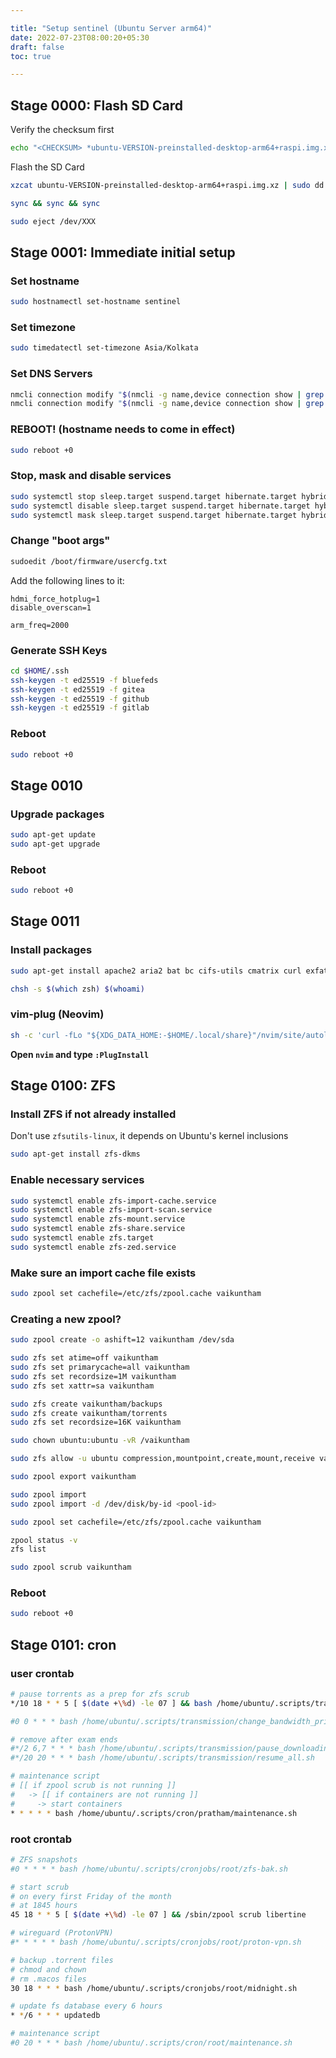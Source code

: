 ```yaml
---

title: "Setup sentinel (Ubuntu Server arm64)"
date: 2022-07-23T08:00:20+05:30
draft: false
toc: true

---
```


## Stage 0000: Flash SD Card

Verify the checksum first

```bash
echo "<CHECKSUM> *ubuntu-VERSION-preinstalled-desktop-arm64+raspi.img.xz" | shasum --check
```

Flash the SD Card

```bash
xzcat ubuntu-VERSION-preinstalled-desktop-arm64+raspi.img.xz | sudo dd status=progress bs=4M of=/dev/XXX

sync && sync && sync

sudo eject /dev/XXX
```


## Stage 0001: Immediate initial setup

### Set hostname

```bash
sudo hostnamectl set-hostname sentinel
```

### Set timezone

```bash
sudo timedatectl set-timezone Asia/Kolkata
```

### Set DNS Servers

```bash
nmcli connection modify "$(nmcli -g name,device connection show | grep "eth0" | cut -f1 -d":")" ipv4.dns "1.1.1.2,1.0.0.2"
nmcli connection modify "$(nmcli -g name,device connection show | grep "eth0" | cut -f1 -d":")" ipv4.ignore-auto-dns yes
```

### REBOOT! (hostname needs to come in effect)

```bash
sudo reboot +0
```

### Stop, mask and disable services

```bash
sudo systemctl stop sleep.target suspend.target hibernate.target hybrid-sleep.target
sudo systemctl disable sleep.target suspend.target hibernate.target hybrid-sleep.target
sudo systemctl mask sleep.target suspend.target hibernate.target hybrid-sleep.target
```

### Change "boot args"

```bash
sudoedit /boot/firmware/usercfg.txt
```

Add the following lines to it:

```
hdmi_force_hotplug=1
disable_overscan=1

arm_freq=2000
```


### Generate SSH Keys

```bash
cd $HOME/.ssh
ssh-keygen -t ed25519 -f bluefeds
ssh-keygen -t ed25519 -f gitea
ssh-keygen -t ed25519 -f github
ssh-keygen -t ed25519 -f gitlab
```

### Reboot

```bash
sudo reboot +0
```


## Stage 0010


### Upgrade packages

```bash
sudo apt-get update
sudo apt-get upgrade
```

### Reboot

```bash
sudo reboot +0
```

## Stage 0011

### Install packages

```bash
sudo apt-get install apache2 aria2 bat bc cifs-utils cmatrix curl exfat-fuse exfat-utils fd-find ffmpeg findutils git glances hdparm htop iotop iperf3 jq libpam-google-authenticator locate mediainfo mpv neofetch neovim nload openssh-server python3 python3-pip rename rsync samba samba-common-bin smartmontools speedtest-cli tldr tmux transmission-cli transmission-common transmission-daemon tree unrar unzip valgrind vim webp wget wget2 wireguard xz-utils yt-dlp zfs-dkms zip zsh zsh-autosuggestions zsh-syntax-highlighting

chsh -s $(which zsh) $(whoami)
```


### vim-plug (Neovim)

```bash
sh -c 'curl -fLo "${XDG_DATA_HOME:-$HOME/.local/share}"/nvim/site/autoload/plug.vim --create-dirs https://raw.githubusercontent.com/junegunn/vim-plug/master/plug.vim'
```

**Open `nvim` and type `:PlugInstall`**


## Stage 0100: ZFS

### Install ZFS if not already installed

Don't use `zfsutils-linux`, it depends on Ubuntu's kernel inclusions 
```bash
sudo apt-get install zfs-dkms
```

### Enable necessary services

```bash
sudo systemctl enable zfs-import-cache.service
sudo systemctl enable zfs-import-scan.service
sudo systemctl enable zfs-mount.service
sudo systemctl enable zfs-share.service
sudo systemctl enable zfs.target
sudo systemctl enable zfs-zed.service
```


### Make sure an import cache file exists

```bash
sudo zpool set cachefile=/etc/zfs/zpool.cache vaikuntham
```


### Creating a new zpool?

```bash
sudo zpool create -o ashift=12 vaikuntham /dev/sda

sudo zfs set atime=off vaikuntham
sudo zfs set primarycache=all vaikuntham
sudo zfs set recordsize=1M vaikuntham
sudo zfs set xattr=sa vaikuntham

sudo zfs create vaikuntham/backups
sudo zfs create vaikuntham/torrents
sudo zfs set recordsize=16K vaikuntham

sudo chown ubuntu:ubuntu -vR /vaikuntham

sudo zfs allow -u ubuntu compression,mountpoint,create,mount,receive vaikuntham

sudo zpool export vaikuntham

sudo zpool import
sudo zpool import -d /dev/disk/by-id <pool-id>

sudo zpool set cachefile=/etc/zfs/zpool.cache vaikuntham

zpool status -v
zfs list

sudo zpool scrub vaikuntham
```

### Reboot

```bash
sudo reboot +0
```


## Stage 0101: cron

### user crontab

```bash
# pause torrents as a prep for zfs scrub
*/10 18 * * 5 [ $(date +\%d) -le 07 ] && bash /home/ubuntu/.scripts/transmission/pause_all.sh

#0 0 * * * bash /home/ubuntu/.scripts/transmission/change_bandwidth_priority.sh

# remove after exam ends
#*/2 6,7 * * * bash /home/ubuntu/.scripts/transmission/pause_downloading.sh
#*/20 20 * * * bash /home/ubuntu/.scripts/transmission/resume_all.sh

# maintenance script
# [[ if zpool scrub is not running ]]
#   -> [[ if containers are not running ]]
#     -> start containers
* * * * * bash /home/ubuntu/.scripts/cron/pratham/maintenance.sh
```


### root crontab

```bash
# ZFS snapshots
#0 * * * * bash /home/ubuntu/.scripts/cronjobs/root/zfs-bak.sh

# start scrub
# on every first Friday of the month
# at 1845 hours
45 18 * * 5 [ $(date +\%d) -le 07 ] && /sbin/zpool scrub libertine

# wireguard (ProtonVPN)
#* * * * * bash /home/ubuntu/.scripts/cronjobs/root/proton-vpn.sh

# backup .torrent files
# chmod and chown
# rm .macos files
30 18 * * * bash /home/ubuntu/.scripts/cronjobs/root/midnight.sh

# update fs database every 6 hours
* */6 * * * updatedb

# maintenance script
#0 20 * * * bash /home/ubuntu/.scripts/cron/root/maintenance.sh
```
